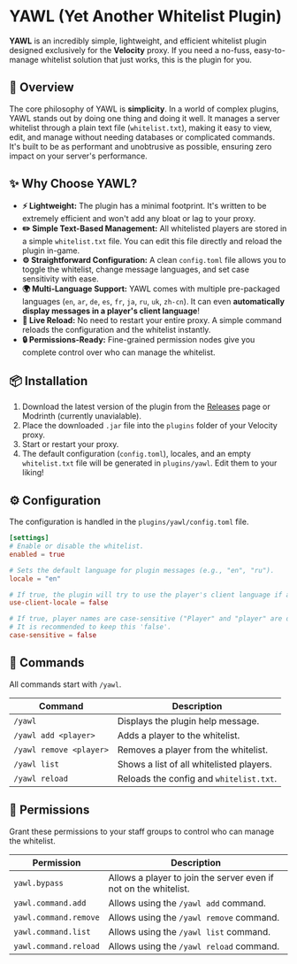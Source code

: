 # YAWL (Yet Another Whitelist Plugin)

**YAWL** is an incredibly simple, lightweight, and efficient whitelist plugin designed exclusively for the **Velocity** proxy. If you need a no-fuss, easy-to-manage whitelist solution that just works, this is the plugin for you.

## 🚀 Overview

The core philosophy of YAWL is **simplicity**. In a world of complex plugins, YAWL stands out by doing one thing and doing it well. It manages a server whitelist through a plain text file (`whitelist.txt`), making it easy to view, edit, and manage without needing databases or complicated commands. It's built to be as performant and unobtrusive as possible, ensuring zero impact on your server's performance.

## ✨ Why Choose YAWL?

  * **⚡ Lightweight:** The plugin has a minimal footprint. It's written to be extremely efficient and won't add any bloat or lag to your proxy.
  * **✏️ Simple Text-Based Management:** All whitelisted players are stored in a simple `whitelist.txt` file. You can edit this file directly and reload the plugin in-game.
  * **⚙️ Straightforward Configuration:** A clean `config.toml` file allows you to toggle the whitelist, change message languages, and set case sensitivity with ease.
  * **🌍 Multi-Language Support:** YAWL comes with multiple pre-packaged languages (`en`, `ar`, `de`, `es`, `fr`, `ja`, `ru`, `uk`, `zh-cn`). It can even **automatically display messages in a player's client language**\!
  * **🔄 Live Reload:** No need to restart your entire proxy. A simple command reloads the configuration and the whitelist instantly.
  * **🔒 Permissions-Ready:** Fine-grained permission nodes give you complete control over who can manage the whitelist.

## 📦 Installation

1.  Download the latest version of the plugin from the [Releases](https://github.com/renwixx/YetAnotherWhitelistPlugin/releases) page or Modrinth (currently unavialable).
2.  Place the downloaded `.jar` file into the `plugins` folder of your Velocity proxy.
3.  Start or restart your proxy.
4.  The default configuration (`config.toml`), locales, and an empty `whitelist.txt` file will be generated in `plugins/yawl`. Edit them to your liking\!

## ⚙️ Configuration

The configuration is handled in the `plugins/yawl/config.toml` file.

```toml
[settings]
# Enable or disable the whitelist.
enabled = true

# Sets the default language for plugin messages (e.g., "en", "ru").
locale = "en"

# If true, the plugin will try to use the player's client language if a translation is available.
use-client-locale = false

# If true, player names are case-sensitive ("Player" and "player" are different).
# It is recommended to keep this 'false'.
case-sensitive = false
```

## 💬 Commands

All commands start with `/yawl`.

| Command                          | Description                               |
| -------------------------------- | ----------------------------------------- |
| `/yawl`                          | Displays the plugin help message.         |
| `/yawl add <player>`             | Adds a player to the whitelist.           |
| `/yawl remove <player>`          | Removes a player from the whitelist.      |
| `/yawl list`                     | Shows a list of all whitelisted players.  |
| `/yawl reload`                   | Reloads the config and `whitelist.txt`.   |

## 🔑 Permissions

Grant these permissions to your staff groups to control who can manage the whitelist.

| Permission             | Description                                                   |
| ---------------------- | ------------------------------------------------------------- |
| `yawl.bypass`          | Allows a player to join the server even if not on the whitelist. |
| `yawl.command.add`     | Allows using the `/yawl add` command.                         |
| `yawl.command.remove`  | Allows using the `/yawl remove` command.                      |
| `yawl.command.list`    | Allows using the `/yawl list` command.                        |
| `yawl.command.reload`  | Allows using the `/yawl reload` command.                      |
